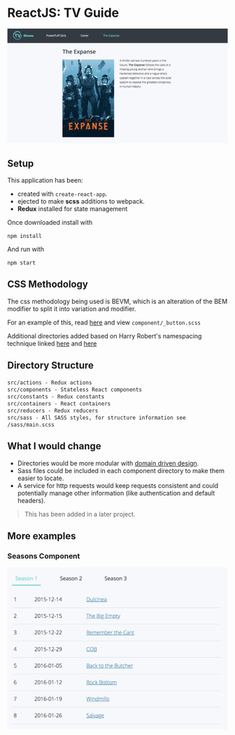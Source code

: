 ReactJS: TV Guide
================

![Example of website](documentation/resources/website-example.png)

## Setup

This application has been:
 
 - created with `create-react-app`.
 - ejected to make __scss__ additions to webpack.
 - __Redux__ installed for state management

Once downloaded install with 

```console
npm install
```

And run with 

```console
npm start
```

## CSS Methodology

The css methodology being used is BEVM, which is an alteration of the BEM modifier to split it into variation and modifier.

For an example of this, read [here](https://www.viget.com/articles/bem-sass-modifiers/) and view `component/_button.scss`

Additional directories added based on Harry Robert's namespacing technique linked [here](https://csswizardry.com/2015/03/more-transparent-ui-code-with-namespaces/) and [here](https://www.smashingmagazine.com/2016/06/battling-bem-extended-edition-common-problems-and-how-to-avoid-them/)

## Directory Structure

```
src/actions - Redux actions
src/components - Stateless React components
src/constants - Redux constants
src/containers - React containers
src/reducers - Redux reducers
src/sass - All SASS styles, for structure information see /sass/main.scss
```

## What I would change

- Directories would be more modular with [domain driven design](https://medium.com/@hassan.djirdeh/domain-driven-react-redux-a474ecf7d126).
- Sass files could be included in each component directory to make them easier to locate.
- A service for http requests would keep requests consistent and could potentially manage other information (like authentication and default headers).

> This has been added in a later project.

## More examples

### Seasons Component

![Example of seasons component](documentation/resources/seasons-component.png)

